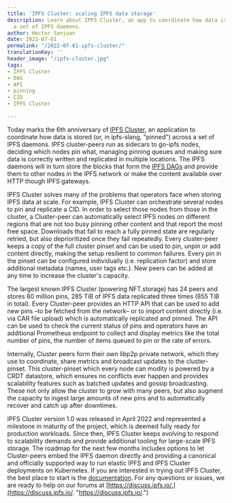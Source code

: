 ```yaml
---
title: 'IPFS Cluster: scaling IPFS data storage'
description: Learn about IPFS Cluster, an app to coordinate how data is pinned across
  a set of IPFS daemons.
author: Hector Sanjuan
date: 2022-07-01
permalink: "/2022-07-01-ipfs-cluster/"
translationKey: ''
header_image: "/ipfs-cluster.jpg"
tags:
- IPFS Cluster
- DAG
- API
- pinning
- CID
- IPFS Cluster

---
```

Today marks the 6th anniversary of [IPFS Cluster](https://ipfscluster.io/), an application to coordinate how data is stored (or, in ipfs-slang, "pinned") across a set of IPFS daemons. IPFS cluster-peers run as sidecars to go-ipfs nodes, deciding which nodes pin what, managing pinning queues and making sure data is correctly written and replicated in multiple locations. The IPFS daemons will in turn store the blocks that form the [IPFS DAGs](https://docs.ipfs.io/concepts/merkle-dag/) and provide them to other nodes in the IPFS network or make the content available over HTTP though IPFS gateways.

IPFS Cluster solves many of the problems that operators face when storing IPFS data at scale. For example, IPFS Cluster can orchestrate several nodes to pin and replicate a CID. In order to select those nodes from those in the cluster, a Cluster-peer can automatically select IPFS nodes on different regions that are not too busy pinning other content and that report the most free space. Downloads that fail to reach a fully pinned state are regularly retried, but also deprioritized once they fail repeatedly. Every cluster-peer keeps a copy of the full cluster pinset and can be used to pin, unpin or add content directly, making the setup resilient to common failures. Every pin in the pinset can be configured individually (i.e. replication factor) and store additional metadata (names, user tags etc.). New peers can be added at any time to increase the cluster's capacity.

The largest known IPFS Cluster (powering NFT.storage) has 24 peers and stores 80 million pins, 285 TiB of IPFS data replicated three times (855 TiB in total). Every Cluster-peer provides an HTTP API that can be used to add new pins –to be fetched from the network– or to import content directly (i.e. via CAR file upload) which is automatically replicated and pinned. The API can be used to check the current status of pins and operators have an additional Prometheus endpoint to collect and display metrics like the total number of pins, the number of items queued to pin or the rate of errors.

Internally, Cluster peers form their own libp2p private network, which they use to coordinate, share metrics and broadcast updates to the cluster-pinset. This cluster-pinset which every node can modity is powered by a CRDT datastore, which ensures no conflicts ever happen and provides scalability features such as batched updates and gossip broadcasting. These not only allow the cluster to grow with many peers, but also augment the capacity to ingest large amounts of new pins and to automatically recover and catch up after downtimes.

IPFS Cluster version 1.0 was released in April 2022 and represented a milestone in maturity of the project, which is deemed fully ready for production workloads. Since then, IPFS Cluster keeps evolving to respond to scalability demands and provide additional tooling for large-scale IPFS storage. The roadmap for the next few months includes options to let Cluster-peers embed the IPFS daemon directly and providing a canonical and officially supported way to run elastic IPFS and IPFS Cluster deployments on Kubernetes. If you are interested in trying out IPFS Cluster, the best place to start is the [documentation](https://cluster.ipfs.io/documentation/). For any questions or issues, we are ready to help on our forums at [https://discuss.ipfs.io/.](https://discuss.ipfs.io/. "https://discuss.ipfs.io/.")